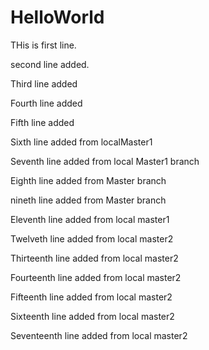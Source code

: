 # HelloWorld

THis is first line.

second line added.

Third line added

Fourth line added

Fifth line added

Sixth line added from localMaster1

Seventh line added from local Master1 branch

Eighth line added from Master branch

nineth line added from Master branch

Eleventh line added from local master1

Twelveth line added from local master2

Thirteenth line added from local master2

Fourteenth line added from local master2

Fifteenth line added from local master2

Sixteenth line added from local master2


Seventeenth line added from local master2
